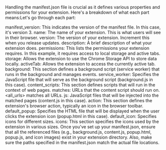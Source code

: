 Handling the manifest.json file is crucial as it defines various properties and permissions for your extension. Here's a breakdown of what each part means:Let's go through each part:

manifest_version: This indicates the version of the manifest file. In this case, it's version 3.
name: The name of your extension. This is what users will see in their browser.
version: The version of your extension. Increment this when you release updates.
description: A brief description of what your extension does.
permissions: This lists the permissions your extension requires. In this example, it requires access to local storage and active tabs.
storage: Allows the extension to use the Chrome Storage API to store data locally.
activeTab: Allows the extension to access the currently active tab.
background: This section defines a background script (service worker) that runs in the background and manages events.
service_worker: Specifies the JavaScript file that will serve as the background script (background.js in this case).
content_scripts: This section defines scripts that will run in the context of web pages.
matches: URLs that the content script should run on. <all_urls> matches all URLs.
js: JavaScript files that will be injected into the matched pages (content.js in this case).
action: This section defines the extension's browser action, typically an icon in the browser toolbar.
default_popup: Specifies the HTML file that will be displayed when the user clicks the extension icon (popup.html in this case).
default_icon: Specifies icons for different sizes.
icons: This section specifies the icons used by the extension in various sizes.
Once you've set up your manifest.json, ensure that all the referenced files (e.g., background.js, content.js, popup.html, popup.js, and icon images) exist in your extension directory. Also, make sure the paths specified in the manifest.json match the actual file locations.
